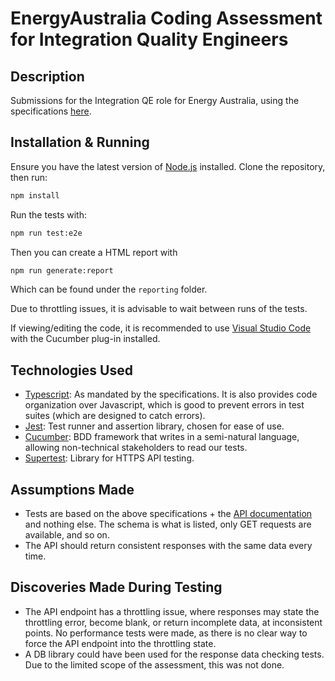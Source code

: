 
# EnergyAustralia Coding Assessment for Integration Quality Engineers

## Description
Submissions for the Integration QE role for Energy Australia, using the specifications [here](https://eacp.energyaustralia.com.au/codingtest/testers).

## Installation & Running
Ensure you have the latest version of [Node.js](https://nodejs.org/en) installed.
Clone the repository, then run:
```bash
npm install
```

Run the tests with:
```bash
npm run test:e2e
```

Then you can create a HTML report with
```bash
npm run generate:report
```
Which can be found under the ```reporting``` folder.

Due to throttling issues, it is advisable to wait between runs of the tests.

If viewing/editing the code, it is recommended to use [Visual Studio Code](https://code.visualstudio.com/) with the Cucumber plug-in installed.


## Technologies Used
- [Typescript](https://www.typescriptlang.org/): As mandated by the specifications. It is also provides code organization over Javascript, which is good to prevent errors in test suites (which are designed to catch errors).
- [Jest](https://jestjs.io/): Test runner and assertion library, chosen for ease of use.
- [Cucumber](https://cucumber.io/): BDD framework that writes in a semi-natural language, allowing non-technical stakeholders to read our tests.
- [Supertest](https://www.npmjs.com/package/supertest): Library for HTTPS API testing.


## Assumptions Made
- Tests are based on the above specifications + the [API documentation](https://eacp.energyaustralia.com.au/codingtest/api-docs/#/festivals) and nothing else. The schema is what is listed, only GET requests are available, and so on.
- The API should return consistent responses with the same data every time.

## Discoveries Made During Testing
- The API endpoint has a throttling issue, where responses may state the throttling error, become blank, or return incomplete data, at inconsistent points. 
No performance tests were made, as there is no clear way to force the API endpoint into the throttling state. 
- A DB library could have been used for the response data checking tests. Due to the limited scope of the assessment, this was not done.


